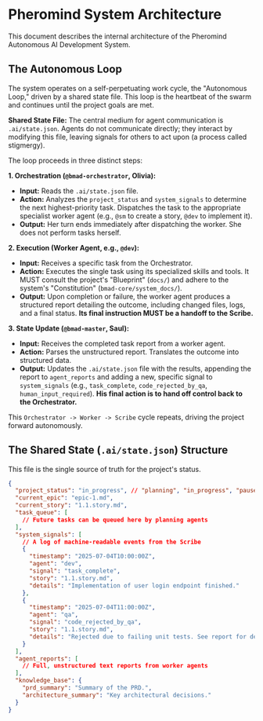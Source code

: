 # Pheromind System Architecture

This document describes the internal architecture of the Pheromind Autonomous AI Development System.

## The Autonomous Loop

The system operates on a self-perpetuating work cycle, the "Autonomous Loop," driven by a shared state file. This loop is the heartbeat of the swarm and continues until the project goals are met.

**Shared State File:** The central medium for agent communication is `.ai/state.json`. Agents do not communicate directly; they interact by modifying this file, leaving signals for others to act upon (a process called stigmergy).

The loop proceeds in three distinct steps:

**1. Orchestration (`@bmad-orchestrator`, Olivia):**
*   **Input:** Reads the `.ai/state.json` file.
*   **Action:** Analyzes the `project_status` and `system_signals` to determine the next highest-priority task. Dispatches the task to the appropriate specialist worker agent (e.g., `@sm` to create a story, `@dev` to implement it).
*   **Output:** Her turn ends immediately after dispatching the worker. She does not perform tasks herself.

**2. Execution (Worker Agent, e.g., `@dev`):**
*   **Input:** Receives a specific task from the Orchestrator.
*   **Action:** Executes the single task using its specialized skills and tools. It MUST consult the project's "Blueprint" (`docs/`) and adhere to the system's "Constitution" (`bmad-core/system_docs/`).
*   **Output:** Upon completion or failure, the worker agent produces a structured report detailing the outcome, including changed files, logs, and a final status. **Its final instruction MUST be a handoff to the Scribe.**

**3. State Update (`@bmad-master`, Saul):**
*   **Input:** Receives the completed task report from a worker agent.
*   **Action:** Parses the unstructured report. Translates the outcome into structured data.
*   **Output:** Updates the `.ai/state.json` file with the results, appending the report to `agent_reports` and adding a new, specific signal to `system_signals` (e.g., `task_complete`, `code_rejected_by_qa`, `human_input_required`). **His final action is to hand off control back to the Orchestrator.**

This `Orchestrator -> Worker -> Scribe` cycle repeats, driving the project forward autonomously.

## The Shared State (`.ai/state.json`) Structure

This file is the single source of truth for the project's status.

```json
{
  "project_status": "in_progress", // "planning", "in_progress", "paused", "complete"
  "current_epic": "epic-1.md",
  "current_story": "1.1.story.md",
  "task_queue": [
    // Future tasks can be queued here by planning agents
  ],
  "system_signals": [
    // A log of machine-readable events from the Scribe
    {
      "timestamp": "2025-07-04T10:00:00Z",
      "agent": "dev",
      "signal": "task_complete",
      "story": "1.1.story.md",
      "details": "Implementation of user login endpoint finished."
    },
    {
      "timestamp": "2025-07-04T11:00:00Z",
      "agent": "qa",
      "signal": "code_rejected_by_qa",
      "story": "1.1.story.md",
      "details": "Rejected due to failing unit tests. See report for details."
    }
  ],
  "agent_reports": [
    // Full, unstructured text reports from worker agents
  ],
  "knowledge_base": {
    "prd_summary": "Summary of the PRD.",
    "architecture_summary": "Key architectural decisions."
  }
}
